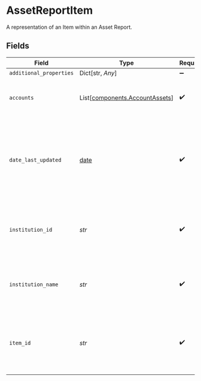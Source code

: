 # AssetReportItem

A representation of an Item within an Asset Report.


## Fields

| Field                                                                                                                                                 | Type                                                                                                                                                  | Required                                                                                                                                              | Description                                                                                                                                           |
| ----------------------------------------------------------------------------------------------------------------------------------------------------- | ----------------------------------------------------------------------------------------------------------------------------------------------------- | ----------------------------------------------------------------------------------------------------------------------------------------------------- | ----------------------------------------------------------------------------------------------------------------------------------------------------- |
| `additional_properties`                                                                                                                               | Dict[str, *Any*]                                                                                                                                      | :heavy_minus_sign:                                                                                                                                    | N/A                                                                                                                                                   |
| `accounts`                                                                                                                                            | List[[components.AccountAssets](../../models/components/accountassets.md)]                                                                            | :heavy_check_mark:                                                                                                                                    | Data about each of the accounts open on the Item.                                                                                                     |
| `date_last_updated`                                                                                                                                   | [date](https://docs.python.org/3/library/datetime.html#date-objects)                                                                                  | :heavy_check_mark:                                                                                                                                    | The date and time when this Item’s data was last retrieved from the financial institution, in [ISO 8601](https://wikipedia.org/wiki/ISO_8601) format. |
| `institution_id`                                                                                                                                      | *str*                                                                                                                                                 | :heavy_check_mark:                                                                                                                                    | The id of the financial institution associated with the Item.                                                                                         |
| `institution_name`                                                                                                                                    | *str*                                                                                                                                                 | :heavy_check_mark:                                                                                                                                    | The full financial institution name associated with the Item.                                                                                         |
| `item_id`                                                                                                                                             | *str*                                                                                                                                                 | :heavy_check_mark:                                                                                                                                    | The `item_id` of the Item associated with this webhook, warning, or error                                                                             |